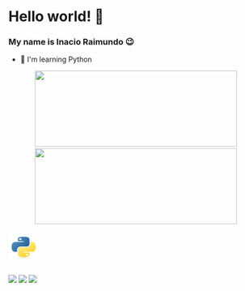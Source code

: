 # Hello world! 👋
### My name is Inacio Raimundo 😉
  
- 🌱 I'm learning Python
<div align="center">
  <a href="https://github.com/inacio000">
  <img height="150em" width="400" src="https://github-readme-stats.vercel.app/api?username=inacio000&show_icons=true&theme=dark&include_all_commits=true&count_private=true"/>
  <img height="150em" width="400" src="https://github-readme-stats.vercel.app/api/top-langs/?username=inacio000&layout=compact&langs_count=7&theme=dark"/>
</div>
  
  <div style="display: inline_block"><br>
  <img align="center" alt="IMR-Python" height="50" width="60" src="https://raw.githubusercontent.com/devicons/devicon/master/icons/python/python-original.svg">
</div>
  
  ##
  
<div>
  <a href="https://www.linkedin.com/in/inácio-raimundo-06b100209" target="_blank"><img src="https://img.shields.io/badge/-LinkedIn-%230077B5?style=for-the-badge&logo=linkedin&logoColor=white" target="_blank"></a>
  <a href = "mailto:inacioraimundo998@gmail.com"><img src="https://img.shields.io/badge/-Gmail-%23333?style=for-the-badge&logo=gmail&logoColor=white" target="_blank"></a> 
  <a href="https://www.youtube.com/channel/UCgQZ7Uyyk0eYPTMruxYLOKw/videos" target="_blank"><img src="https://img.shields.io/badge/YouTube-FF0000?style=for-the-badge&logo=youtube&logoColor=white" target="_blank"></a>
</div>
